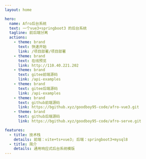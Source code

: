 ```yaml
---
layout: home

hero:
  name: Afro后台系统
  text: 一个vue3+springboot3 的后台系统
  tagline: 前后端分离
  actions:
    - theme: brand
      text: 快速开始
      link: /项目部署/项目部署
    - theme: brand
      text: 在线预览
      link: http://110.40.221.202
    - theme: brand
      text: gitee前端源码
      link: /api-examples
    - theme: brand
      text: gitee后端源码
      link: /api-examples
    - theme: brand
      text: github前端源码
      link: https://bgithub.xyz/goodboy95-code/afro-vue3.git
    - theme: brand
      text: github后端源码
      link: https://bgithub.xyz/goodboy95-code/afro-serve.git

features:
  - title: 技术栈
    details: 前端：vite+ts+vue3; 后端：springboot3+mysql8
  - title: 简介
    details: 通用响应式后台系统模版
---
```



